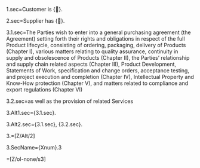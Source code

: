1.sec=Customer is {}.

2.sec=Supplier has {}.

3.1.sec=The Parties wish to enter into a general purchasing agreement (the Agreement) setting forth their rights and obligations in respect of the full Product lifecycle, consisting of ordering, packaging, delivery of Products (Chapter I), various matters relating to quality assurance, continuity in supply and obsolescence of Products (Chapter II), the Parties’ relationship and supply chain related aspects (Chapter III), Product Development, Statements of Work, specification and change orders, acceptance testing, and project execution and completion (Chapter IV), Intellectual Property and Know-How protection (Chapter V), and matters related to compliance and export regulations (Chapter VI)

3.2.sec=as well as the provision of related Services

3.Alt1.sec={3.1.sec}.

3.Alt2.sec={3.1.sec}, {3.2.sec}.

3.=[Z/Alt/2]

3.SecName={Xnum}.3

=[Z/ol-none/s3]
